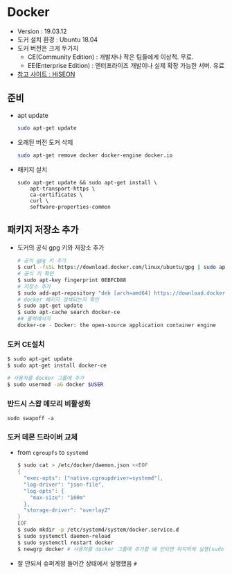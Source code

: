 # Docker

- Version : 19.03.12
- 도커 설치 환경 : Ubuntu 18.04
- 도커 버전은 크게 두가지
  - CE(Community Edition) : 개발자나 작은 팀들에게 이상적. 무료.
  - EE(Enterprise Edition) : 엔터프라이즈 개발이나 실제 확장 가능한 서버. 유료
- [참고 사이트 : HiSEON](https://hiseon.me/linux/ubuntu/install-docker/)



## 준비

- apt update

  ```bash
  sudo apt-get update
  ```

- 오래된 버전 도커 삭제

  ```bash
  sudo apt-get remove docker docker-engine docker.io
  ```

- 패키지 설치

  ```
  sudo apt-get update && sudo apt-get install \
      apt-transport-https \
      ca-certificates \
      curl \
      software-properties-common
  ```

  

## 패키지 저장소 추가

- 도커의 공식 gpg 키와 저장소 추가

  ```bash
  # 공식 gpg 키 추가
  $ curl -fsSL https://download.docker.com/linux/ubuntu/gpg | sudo apt-key add -
  # 공식 키 확인
  $ sudo apt-key fingerprint 0EBFCD88
  # 저장소 추가
  $ sudo add-apt-repository "deb [arch=amd64] https://download.docker.com/linux/ubuntu $(lsb_release -cs) stable"
  # docker 패키지 검색되는지 확인
  $ sudo apt-get update 
  $ sudo apt-cache search docker-ce
  ## 출력메시지
  docker-ce - Docker: the open-source application container engine
  ```

  

### 도커 CE설치

```bash
$ sudo apt-get update 
$ sudo apt-get install docker-ce

# 사용자를 docker 그룹에 추가
$ sudo usermod -aG docker $USER
```



### 반드시 스왑 메모리 비활성화

```
sudo swapoff -a
```



### 도커 데몬 드라이버 교체

- from `cgroupfs` to `systemd`

  ```bash
  $ sudo cat > /etc/docker/daemon.json <<EOF
  {
    "exec-opts": ["native.cgroupdriver=systemd"],
    "log-driver": "json-file",
    "log-opts": {
      "max-size": "100m"
    },
    "storage-driver": "overlay2"
  }
  EOF
  $ sudo mkdir -p /etc/systemd/system/docker.service.d
  $ sudo systemctl daemon-reload
  $ sudo systemctl restart docker
  $ newgrp docker # 사용자를 docker 그룹에 추가할 때 안되면 마지막에 실행(sudo 사용 안해도됨)
  ```

- 잘 안되서 슈퍼계정 들어간 상태에서 실행했음 `#`

